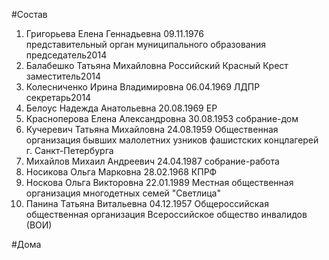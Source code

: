 #Состав  
1. Григорьева Елена Геннадьевна 09.11.1976  
    представительный орган муниципального образования  
    председатель2014  
2. Балабешко Татьяна Михайловна
    Российский Красный Крест
    заместитель2014
3. Колесниченко Ирина Владимировна 06.04.1969
    ЛДПР
    секретарь2014
4. Белоус Надежда Анатольевна 20.08.1969
    ЕР
5. Красноперова Елена Александровна 30.08.1953
    собрание-дом
6. Кучеревич Татьяна Михайловна 24.08.1959 
    Общественная организация бывших малолетних узников фашистских концлагерей г. Санкт-Петербурга
7. Михайлов Михаил Андреевич 24.04.1987
    собрание-работа
8. Носикова Ольга Марковна 28.02.1968
    КПРФ
9. Носкова Ольга Викторовна 22.01.1989
    Местная общественная организация многодетных семей "Светлица"
10. Панина Татьяна Витальевна 04.12.1957
    Общероссийская общественная организация Всероссийское общество инвалидов (ВОИ)  

#Дома  
